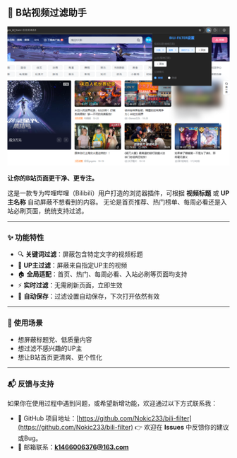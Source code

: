 ## 🧩 B站视频过滤助手

![chrome_BUAII4OAtt.png](https://github.com/Nokic233/bili-filter/blob/master/img/chrome_BUAII4OAtt.png)

**让你的B站页面更干净、更专注。**

这是一款专为哔哩哔哩（Bilibili）用户打造的浏览器插件，可根据 **视频标题** 或 **UP主名称** 自动屏蔽不想看到的内容。
无论是首页推荐、热门榜单、每周必看还是入站必刷页面，统统支持过滤。

---

### ✨ 功能特性

* 🔍 **关键词过滤**：屏蔽包含特定文字的视频标题
* 🚫 **UP主过滤**：屏蔽来自指定UP主的视频
* 🏠 **全局适配**：首页、热门、每周必看、入站必刷等页面均支持
* ⚡ **实时过滤**：无需刷新页面，立即生效
* 💾 **自动保存**：过滤设置自动保存，下次打开依然有效

---

### 💬 使用场景

* 想屏蔽标题党、低质量内容
* 想过滤不感兴趣的UP主
* 想让B站首页更清爽、更个性化

---

### 📬 反馈与支持

如果你在使用过程中遇到问题，或希望新增功能，欢迎通过以下方式联系我：

* 🐙 GitHub 项目地址：[https://github.com/Nokic233/bili-filter](https://github.com/Nokic233/bili-filter)
  👉 欢迎在 **Issues** 中反馈你的建议或Bug。
* 📧 邮箱联系：**[k1466006376@163.com](mailto:k1466006376@163.com)**

